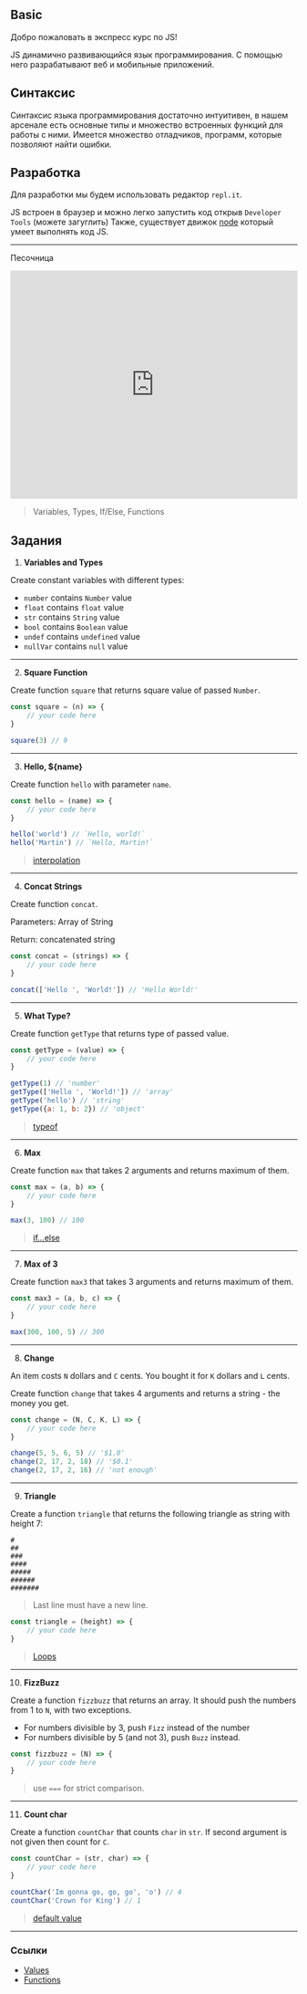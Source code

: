 ## Basic

Добро пожаловать в экспресс курс по JS!


JS динамично развивающийся язык программирования. С помощью него разрабатывают 
веб и мобильные приложений.

## Синтаксис

Синтаксис языка программирования достаточно интуитивен, в нашем арсенале есть 
основные типы и множество встроенных функций для работы с ними. Имеется множество 
отладчиков, программ, которые позволяют найти ошибки.

## Разработка

Для разработки мы будем использовать редактор `repl.it`. 

JS встроен в браузер и можно легко запустить код открыв `Developer Tools` (можете загуглить)
Также, существует движок [node](https://nodejs.org) который умеет выполнять код JS.
___

Песочница

<iframe height="400px" width="100%" src="https://repl.it/repls/DoubleHighlevelBootstrapping?lite=true" scrolling="no" frameborder="no" allowtransparency="true" allowfullscreen="true" sandbox="allow-forms allow-pointer-lock allow-popups allow-same-origin allow-scripts allow-modals"></iframe>

> Variables, Types, If/Else, Functions

## Задания

1. **Variables and Types**

Create constant variables with different types:
- `number` contains `Number` value
- `float` contains `float` value
- `str` contains `String` value
- `bool` contains `Boolean` value
- `undef` contains `undefined` value
- `nullVar` contains `null` value
___

2. **Square Function**

Create function `square` that returns square value of passed `Number`.

```js
const square = (n) => {
    // your code here
}

square(3) // 9
```
___

3. **Hello, ${name}**

Create function `hello` with parameter `name`.

```js
const hello = (name) => {
    // your code here
}

hello('world') // `Hello, world!`
hello('Martin') // `Hello, Martin!`
```

> [interpolation](https://flaviocopes.com/javascript-template-literals/#interpolation)
___

4. **Concat Strings**

Create function `concat`.

Parameters: Array of String

Return: concatenated string

```js
const concat = (strings) => {
    // your code here
}

concat(['Hello ', 'World!']) // 'Hello World!'
```
___

5. **What Type?**

Create function `getType` that returns type of passed value.

```js
const getType = (value) => {
    // your code here
}

getType(1) // 'number'
getType(['Hello ', 'World!']) // 'array'
getType('hello') // 'string'
getType({a: 1, b: 2}) // 'object'
```

> [typeof](https://developer.mozilla.org/ru/docs/Web/JavaScript/Reference/Operators/typeof)
___

6. **Max**

Create function `max` that takes 2 arguments and returns maximum of them.

```js
const max = (a, b) => {
    // your code here
}

max(3, 100) // 100
```

> [if...else](https://developer.mozilla.org/ru/docs/Web/JavaScript/Reference/Statements/if...else)
___

7. **Max of 3**

Create function `max3` that takes 3 arguments and returns maximum of them.

```js
const max3 = (a, b, c) => {
    // your code here
}

max(300, 100, 5) // 300
```
___

8. **Change**

An item costs `N` dollars and `C` cents. You bought it for `K` dollars and `L` cents.

Create function `change` that takes 4 arguments and returns a string - the money you get.

```js
const change = (N, C, K, L) => {
    // your code here
}

change(5, 5, 6, 5) // '$1.0'
change(2, 17, 2, 18) // '$0.1'
change(2, 17, 2, 16) // 'not enough'
```
___

9. **Triangle**

Create a function `triangle` that returns the following triangle as string with height 7:
```
#
##
###
####
#####
######
#######
```

> Last line must have a new line.

```js
const triangle = (height) => {
    // your code here
}
```

> [Loops](https://developer.mozilla.org/en-US/docs/Web/JavaScript/Guide/Loops_and_iteration)
___

10. **FizzBuzz**

Create a function `fizzbuzz` that returns an array.
It should push the numbers from 1 to `N`, with two exceptions. 
- For numbers divisible by 3, push `Fizz` instead of the number
- For numbers divisible by 5 (and not 3), push `Buzz` instead.

```js
const fizzbuzz = (N) => {
    // your code here
}
```

> use `===` for strict comparison.
___

11. **Count char**

Create a function `countChar` that counts `char` in `str`. If second argument is not given 
then count for `C`.

```js
const countChar = (str, char) => {
    // your code here
}

countChar('Im gonna go, go, go', 'o') // 4
countChar('Crown for King') // 1
```

> [default value](https://stackoverflow.com/a/894877)
___

### Ссылки

- [Values](https://eloquentjavascript.net/01_values.html)
- [Functions](https://eloquentjavascript.net/03_functions.html)
